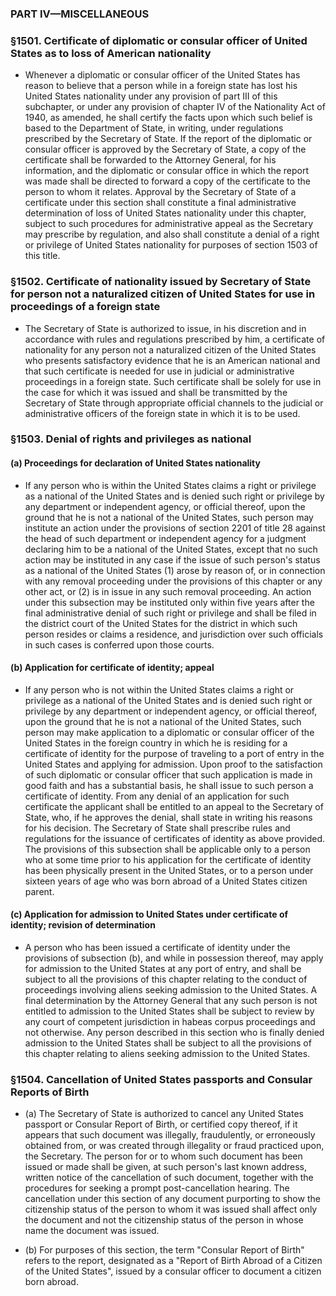 ### PART IV—MISCELLANEOUS

### §1501. Certificate of diplomatic or consular officer of United States as to loss of American nationality
* Whenever a diplomatic or consular officer of the United States has reason to believe that a person while in a foreign state has lost his United States nationality under any provision of part III of this subchapter, or under any provision of chapter IV of the Nationality Act of 1940, as amended, he shall certify the facts upon which such belief is based to the Department of State, in writing, under regulations prescribed by the Secretary of State. If the report of the diplomatic or consular officer is approved by the Secretary of State, a copy of the certificate shall be forwarded to the Attorney General, for his information, and the diplomatic or consular office in which the report was made shall be directed to forward a copy of the certificate to the person to whom it relates. Approval by the Secretary of State of a certificate under this section shall constitute a final administrative determination of loss of United States nationality under this chapter, subject to such procedures for administrative appeal as the Secretary may prescribe by regulation, and also shall constitute a denial of a right or privilege of United States nationality for purposes of section 1503 of this title.

### §1502. Certificate of nationality issued by Secretary of State for person not a naturalized citizen of United States for use in proceedings of a foreign state
* The Secretary of State is authorized to issue, in his discretion and in accordance with rules and regulations prescribed by him, a certificate of nationality for any person not a naturalized citizen of the United States who presents satisfactory evidence that he is an American national and that such certificate is needed for use in judicial or administrative proceedings in a foreign state. Such certificate shall be solely for use in the case for which it was issued and shall be transmitted by the Secretary of State through appropriate official channels to the judicial or administrative officers of the foreign state in which it is to be used.

### §1503. Denial of rights and privileges as national
#### (a) Proceedings for declaration of United States nationality
* If any person who is within the United States claims a right or privilege as a national of the United States and is denied such right or privilege by any department or independent agency, or official thereof, upon the ground that he is not a national of the United States, such person may institute an action under the provisions of section 2201 of title 28 against the head of such department or independent agency for a judgment declaring him to be a national of the United States, except that no such action may be instituted in any case if the issue of such person's status as a national of the United States (1) arose by reason of, or in connection with any removal proceeding under the provisions of this chapter or any other act, or (2) is in issue in any such removal proceeding. An action under this subsection may be instituted only within five years after the final administrative denial of such right or privilege and shall be filed in the district court of the United States for the district in which such person resides or claims a residence, and jurisdiction over such officials in such cases is conferred upon those courts.

#### (b) Application for certificate of identity; appeal
* If any person who is not within the United States claims a right or privilege as a national of the United States and is denied such right or privilege by any department or independent agency, or official thereof, upon the ground that he is not a national of the United States, such person may make application to a diplomatic or consular officer of the United States in the foreign country in which he is residing for a certificate of identity for the purpose of traveling to a port of entry in the United States and applying for admission. Upon proof to the satisfaction of such diplomatic or consular officer that such application is made in good faith and has a substantial basis, he shall issue to such person a certificate of identity. From any denial of an application for such certificate the applicant shall be entitled to an appeal to the Secretary of State, who, if he approves the denial, shall state in writing his reasons for his decision. The Secretary of State shall prescribe rules and regulations for the issuance of certificates of identity as above provided. The provisions of this subsection shall be applicable only to a person who at some time prior to his application for the certificate of identity has been physically present in the United States, or to a person under sixteen years of age who was born abroad of a United States citizen parent.

#### (c) Application for admission to United States under certificate of identity; revision of determination
* A person who has been issued a certificate of identity under the provisions of subsection (b), and while in possession thereof, may apply for admission to the United States at any port of entry, and shall be subject to all the provisions of this chapter relating to the conduct of proceedings involving aliens seeking admission to the United States. A final determination by the Attorney General that any such person is not entitled to admission to the United States shall be subject to review by any court of competent jurisdiction in habeas corpus proceedings and not otherwise. Any person described in this section who is finally denied admission to the United States shall be subject to all the provisions of this chapter relating to aliens seeking admission to the United States.

### §1504. Cancellation of United States passports and Consular Reports of Birth
* (a) The Secretary of State is authorized to cancel any United States passport or Consular Report of Birth, or certified copy thereof, if it appears that such document was illegally, fraudulently, or erroneously obtained from, or was created through illegality or fraud practiced upon, the Secretary. The person for or to whom such document has been issued or made shall be given, at such person's last known address, written notice of the cancellation of such document, together with the procedures for seeking a prompt post-cancellation hearing. The cancellation under this section of any document purporting to show the citizenship status of the person to whom it was issued shall affect only the document and not the citizenship status of the person in whose name the document was issued.

* (b) For purposes of this section, the term "Consular Report of Birth" refers to the report, designated as a "Report of Birth Abroad of a Citizen of the United States", issued by a consular officer to document a citizen born abroad.
